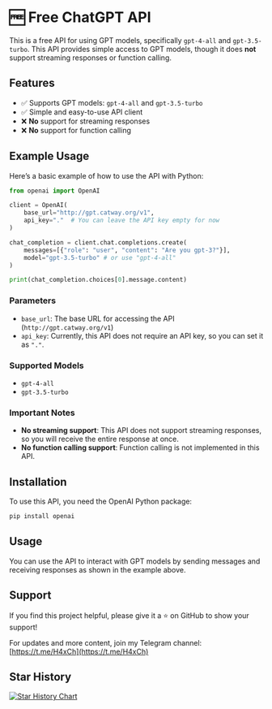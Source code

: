 
# 🆓 Free ChatGPT API

This is a free API for using GPT models, specifically `gpt-4-all` and `gpt-3.5-turbo`. This API provides simple access to GPT models, though it does **not** support streaming responses or function calling.

## Features

- ✅ Supports GPT models: `gpt-4-all` and `gpt-3.5-turbo`
- ✅ Simple and easy-to-use API client
- ❌ **No** support for streaming responses
- ❌ **No** support for function calling

## Example Usage

Here’s a basic example of how to use the API with Python:

```python
from openai import OpenAI

client = OpenAI(
    base_url="http://gpt.catway.org/v1",
    api_key="."  # You can leave the API key empty for now
)

chat_completion = client.chat.completions.create(
    messages=[{"role": "user", "content": "Are you gpt-3?"}],
    model="gpt-3.5-turbo" # or use "gpt-4-all"
)

print(chat_completion.choices[0].message.content)
```

### Parameters

- `base_url`: The base URL for accessing the API (`http://gpt.catway.org/v1`)
- `api_key`: Currently, this API does not require an API key, so you can set it as `"."`.

### Supported Models
- `gpt-4-all`
- `gpt-3.5-turbo`

### Important Notes
- **No streaming support**: This API does not support streaming responses, so you will receive the entire response at once.
- **No function calling support**: Function calling is not implemented in this API.

## Installation

To use this API, you need the OpenAI Python package:

```bash
pip install openai
```

## Usage

You can use the API to interact with GPT models by sending messages and receiving responses as shown in the example above.

## Support

If you find this project helpful, please give it a ⭐ on GitHub to show your support!

For updates and more content, join my Telegram channel: [https://t.me/H4xCh](https://t.me/H4xCh)


## Star History

[![Star History Chart](https://api.star-history.com/svg?repos=H4xC0d3/FreeGPT&type=Date)](https://star-history.com/#H4xC0d3/FreeGPT&Date)
